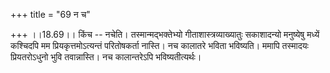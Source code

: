 +++
title = "69 न च"

+++
।।18.69।। किंच -- नचेति। तस्मान्मद्भक्तेभ्यो गीताशास्त्रव्याख्यातुः
सकाशादन्यो मनुष्येषु मध्यें कश्चिदपि मम प्रियकृत्तमोऽत्यन्तं परितोषकर्ता
नास्ति। नच कालातरे भविता भविष्यति। ममापि तस्मादयः प्रियतरोऽधुनो भुवि
तवान्नास्ति। नच कालान्तरेऽपि भविष्यतीत्यर्थः।
